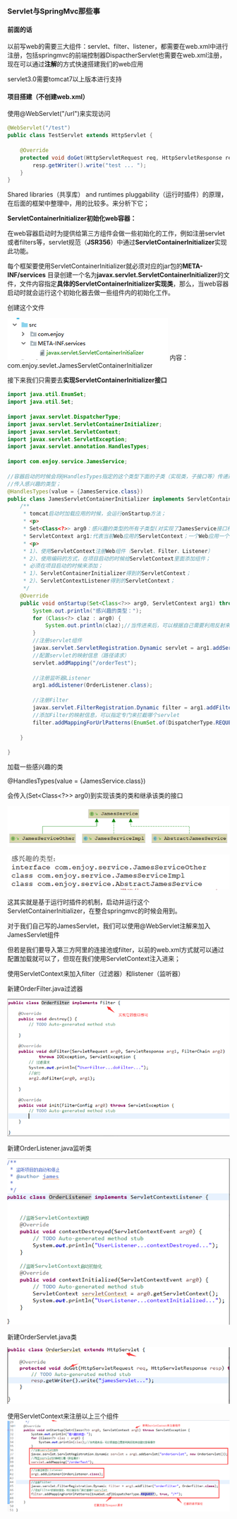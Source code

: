 ### Servlet与SpringMvc那些事

#### 前面的话

以前写web的需要三大组件：servlet、filter、listener，都需要在web.xml中进行注册，包括springmvc的前端控制器DispactherServlet也需要在web.xml注册，现在可以通过**注解**的方式快速搭建我们的web应用

servlet3.0需要tomcat7以上版本进行支持

#### 项目搭建（不创建web.xml）

使用@WebServlet\("/url"\)来实现访问

```java
@WebServlet("/test")
public class TestServlet extends HttpServlet {

    @Override
    protected void doGet(HttpServletRequest req, HttpServletResponse resp) throws ServletException, IOException {
        resp.getWriter().write("test ... ");
    }
}
```

Shared libraries（共享库） and runtimes pluggability（运行时插件）的原理，在后面的框架中整理中，用的比较多。来分析下它；

**ServletContainerInitializer初始化web容器：**

在web容器启动时为提供给第三方组件会做一些初始化的工作，例如注册servlet或者filters等，servlet规范（**JSR356**）中通过**ServletContainerInitializer**实现此功能。

每个框架要使用ServletContainerInitializer就必须对应的jar包的**META-INF/services** 目录创建一个名为**javax.servlet.ServletContainerInitializer**的文件，文件内容指定**具体的ServletContainerInitializer实现类**，那么，当web容器启动时就会运行这个初始化器去做一些组件内的初始化工作。

创建这个文件

![](/assets/219873hdahajaj.png) 内容：com.enjoy.sevlet.JamesServletContainerInitializer

接下来我们只需要去**实现ServletContainerInitializer接口**

```java
import java.util.EnumSet;
import java.util.Set;

import javax.servlet.DispatcherType;
import javax.servlet.ServletContainerInitializer;
import javax.servlet.ServletContext;
import javax.servlet.ServletException;
import javax.servlet.annotation.HandlesTypes;

import com.enjoy.service.JamesService;

//容器启动的时候会将@HandlesTypes指定的这个类型下面的子类（实现类，子接口等）传递过来；
//传入感兴趣的类型；
@HandlesTypes(value = {JamesService.class})
public class JamesServletContainerInitializer implements ServletContainerInitializer {
    /**
     * tomcat启动时加载应用的时候，会运行onStartup方法；
     * <p>
     * Set<Class<?>> arg0：感兴趣的类型的所有子类型(对实现了JamesService接口相关的)；
     * ServletContext arg1:代表当前Web应用的ServletContext；一个Web应用一个ServletContext；
     * <p>
     * 1）、使用ServletContext注册Web组件（Servlet、Filter、Listener）
     * 2）、使用编码的方式，在项目启动的时候给ServletContext里面添加组件；
     * 必须在项目启动的时候来添加；
     * 1）、ServletContainerInitializer得到的ServletContext；
     * 2）、ServletContextListener得到的ServletContext；
     */
    @Override
    public void onStartup(Set<Class<?>> arg0, ServletContext arg1) throws ServletException {
        System.out.println("感兴趣的类型：");
        for (Class<?> claz : arg0) {
            System.out.println(claz);//当传进来后，可以根据自己需要利用反射来创建对象等操作
        }
        //注册servlet组件
        javax.servlet.ServletRegistration.Dynamic servlet = arg1.addServlet("orderServlet", new OrderServlet());
        //配置servlet的映射信息（路径请求）
        servlet.addMapping("/orderTest");

        //注册监听器Listener
        arg1.addListener(OrderListener.class);

        //注册Filter
        javax.servlet.FilterRegistration.Dynamic filter = arg1.addFilter("orderFilter", OrderFilter.class);
        //添加Filter的映射信息，可以指定专门来拦截哪个servlet
        filter.addMappingForUrlPatterns(EnumSet.of(DispatcherType.REQUEST), true, "/*");

    }

}
```

加载一些感兴趣的类

@HandlesTypes\(value = {JamesService.class}\)

会传入\(Set&lt;Class&lt;?&gt;&gt; arg0\)到实现该类的类和继承该类的接口

![](/assets/349873kjdfhdsjhfs.png)

![](/assets/jkdjfkafa8399324932.png)

这其实就是基于运行时插件的机制，启动并运行这个ServletContainerInitializer，在整合springmvc的时候会用到。

对于我们自己写的JamesServlet，我们可以使用@WebServlet注解来加入JamesServlet组件

但若是我们要导入第三方阿里的连接池或filter，以前的web.xml方式就可以通过配置加载就可以了，但现在我们使用ServletContext注入进来；

使用ServletContext来加入filter（过滤器）和listener（监听器）

新建OrderFilter.java过滤器

![](/assets/31041jhfjhppkpk.png)

新建OrderListener.java监听类

![](/assets/98381kdjfkajhfdkaj.png)

新建OrderServlet.java类

![](/assets/jdkasdoi39487294.png)

使用ServletContext来注册以上三个组件![](/assets/32974jfnjfdf.png)

